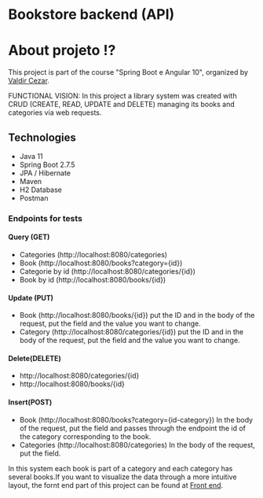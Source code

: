# Bookstore backend (API)

# About projeto ⁉️ 
This project is part of the course "Spring Boot e Angular 10", organized by [Valdir Cezar](https://www.udemy.com/course/curso-de-angular-10-com-spring-boot-2/?referralCode=003BA46D1109483E9274#instructor-1).

FUNCTIONAL VISION: In this project a library system was created with CRUD (CREATE, READ, UPDATE and DELETE) managing its books and categories via web requests.

## Technologies
- Java 11
- Spring Boot 2.7.5
- JPA / Hibernate
- Maven
- H2 Database 
- Postman 

### Endpoints for tests
#### Query (GET)
- Categories (http://localhost:8080/categories)
- Book (http://localhost:8080/books?category={id})
- Categorie by id  (http://localhost:8080/categories/{id})
- Book by id (http://localhost:8080/books/{id})

#### Update (PUT)
- Book (http://localhost:8080/books/{id}) put the ID and in the body of the request, put the field and the value you want to change.
- Category (http://localhost:8080/categories/{id}) put the ID and in the body of the request, put the field and the value you want to change.

#### Delete(DELETE)
- http://localhost:8080/categories/{id}
- http://localhost:8080/books/{id}

#### Insert(POST)
- Book (http://localhost:8080/books?category={id-category}) In the body of the request, put the field and passes through the endpoint the id of the category corresponding to the book.
- Categories (http://localhost:8080/categories) In the body of the request, put the field.


In this system each book is part of a category and each category has several books.If you want to visualize the data through a more intuitive layout, the fornt end part of this project can be found at
[Front end](https://github.com/Adeniltonarcanjo/bookstore-front).
